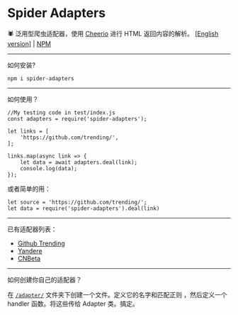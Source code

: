 # Spider Adapters
🕷️ 泛用型爬虫适配器，使用 [Cheerio](https://www.npmjs.com/package/cheerio) 进行 HTML 返回内容的解析。
[[English version]](./README.md)  |  [NPM](https://www.npmjs.com/package/spider-adapters)
- - -
如何安装?

```shell script
npm i spider-adapters
```
- - -
如何使用？

```$javascript
//My testing code in test/index.js
const adapters = require('spider-adapters');

let links = [
    'https://github.com/trending/',
];

links.map(async link => {
    let data = await adapters.deal(link);
    console.log(data);
});
```
或者简单的用：
```$javascript
let source = 'https://github.com/trending/';
let data = require('spider-adapters').deal(link)
```
- - -
已有适配器列表：
- [Github Trending](./adapter/github_trend.js)
- [Yandere](./adapter/yandere.detail.js)
- [CNBeta](./adapter/cnbeta.list.js)

- - -
如何创建你自己的适配器？

在 [`/adapter/`](./adapter/) 文件夹下创建一个文件。定义它的名字和匹配正则
，然后定义一个 handler 函数。将这些传给 Adapter 类。搞定。
